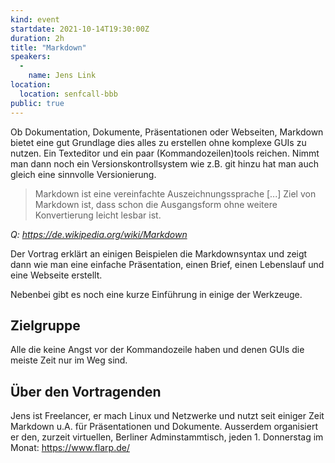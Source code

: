 ```yaml
---
kind: event
startdate: 2021-10-14T19:30:00Z
duration: 2h
title: "Markdown"
speakers:
  -
    name: Jens Link
location:
  location: senfcall-bbb
public: true
---
```

Ob Dokumentation, Dokumente, Präsentationen oder Webseiten, Markdown bietet 
eine gut Grundlage dies alles zu erstellen ohne komplexe GUIs zu nutzen. 
Ein Texteditor und ein paar (Kommandozeilen)tools reichen. Nimmt man dann noch
ein Versionskontrollsystem wie z.B. git hinzu hat man auch gleich eine sinnvolle 
Versionierung.  

> Markdown ist eine vereinfachte Auszeichnungssprache [...]  Ziel von Markdown ist, 
> dass schon die Ausgangsform ohne weitere Konvertierung leicht lesbar ist.

*Q: https://de.wikipedia.org/wiki/Markdown*

Der Vortrag erklärt an einigen Beispielen die Markdownsyntax und zeigt dann wie man 
eine einfache Präsentation, einen Brief, einen Lebenslauf und eine Webseite erstellt. 

Nebenbei gibt es noch eine kurze Einführung in einige der Werkzeuge.


## Zielgruppe

Alle die keine Angst vor der Kommandozeile haben und denen GUIs die meiste Zeit nur im Weg
sind. 

## Über den Vortragenden

Jens ist Freelancer, er mach Linux und Netzwerke und nutzt seit einiger Zeit Markdown u.A. für Präsentationen und Dokumente.
Ausserdem organisiert er den, zurzeit virtuellen, Berliner Adminstammtisch, jeden 1. Donnerstag im Monat: https://www.flarp.de/
